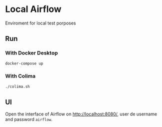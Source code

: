 # Local Airflow

Enviroment for local test porposes

## Run

### With Docker Desktop

```bash
docker-compose up
```

### With Colima

```bash
./colima.sh
```

## UI

Open the interface of Airflow on [http://localhost:8080/](http://localhost:8080/), user de username and password `airflow`.